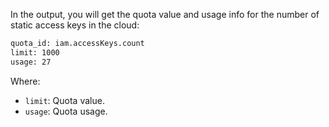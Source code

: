 In the output, you will get the quota value and usage info for the number of static access keys in the cloud:

```bash
quota_id: iam.accessKeys.count
limit: 1000
usage: 27
```

Where:

* `limit`: Quota value.
* `usage`: Quota usage.